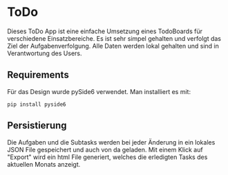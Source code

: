 # ToDo
Dieses ToDo App ist eine einfache Umsetzung eines TodoBoards für verschiedene Einsatzbereiche.
Es ist sehr simpel gehalten und verfolgt das Ziel der Aufgabenverfolgung. Alle Daten werden lokal gehalten und sind in Verantwortung des Users.

## Requirements
Für das Design wurde pySide6 verwendet.
Man installiert es mit:

``` pip install pyside6 ```

## Persistierung
Die Aufgaben und die Subtasks werden bei jeder Änderung in ein lokales JSON File gespeichert und auch von da geladen.
Mit einem Klick auf "Export" wird ein html File generiert, welches die erledigten Tasks des aktuellen Monats anzeigt.
